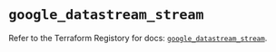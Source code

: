 # `google_datastream_stream`

Refer to the Terraform Registory for docs: [`google_datastream_stream`](https://registry.terraform.io/providers/hashicorp/google-beta/5.26.0/docs/resources/google_datastream_stream).
